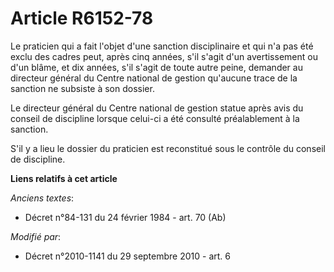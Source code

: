 # Article R6152-78

Le praticien qui a fait l'objet d'une sanction disciplinaire et qui n'a pas été exclu des cadres peut, après cinq années,
s'il s'agit d'un avertissement ou d'un blâme, et dix années, s'il s'agit de toute autre peine, demander au directeur général
du Centre national de gestion qu'aucune trace de la sanction ne subsiste à son dossier.

Le directeur général du Centre national de gestion statue après avis du conseil de discipline lorsque celui-ci a été consulté
préalablement à la sanction.

S'il y a lieu le dossier du praticien est reconstitué sous le contrôle du conseil de discipline.

**Liens relatifs à cet article**

_Anciens textes_:

  - Décret n°84-131 du 24 février 1984 - art. 70 (Ab)

_Modifié par_:

  - Décret n°2010-1141 du 29 septembre 2010 - art. 6
